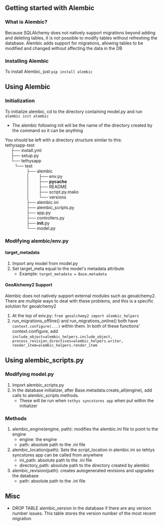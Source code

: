 ## Getting started with Alembic
### What is Alembic?
Because SQLAlchemy does not natively support migrations beyond adding and deleting tables, it is not possible to modify tables without refreshing the database. Alembic adds support for migrations, allowing tables to be modified and changed without affecting the data in the DB

### Installing Alembic
To install Alembic, just `pip install alembic`

## Using Alembic
### Initialization
To initialize alembic, cd to the directory containing model.py and run `alembic init alembic`
* The alembic following init will be the name of the directory created by the command so it can be anything

You should be left with a directory structure similar to this:\
tethysapp-test\
&nbsp;&nbsp;&nbsp;&nbsp;&nbsp;├── install.yml\
&nbsp;&nbsp;&nbsp;&nbsp;&nbsp;├── setup.py\
&nbsp;&nbsp;&nbsp;&nbsp;&nbsp;└── tethysapp\
    &nbsp;&nbsp;&nbsp;&nbsp;&nbsp;└── test\
        &nbsp;&nbsp;&nbsp;&nbsp;&nbsp;&nbsp;&nbsp;&nbsp;&nbsp;&nbsp;&nbsp;&nbsp;&nbsp;&nbsp;&nbsp;├── alembic\
        &nbsp;&nbsp;&nbsp;&nbsp;&nbsp;&nbsp;&nbsp;&nbsp;&nbsp;&nbsp;&nbsp;&nbsp;&nbsp;&nbsp;&nbsp;│   &nbsp;&nbsp;&nbsp;&nbsp;&nbsp;├── env.py\
        &nbsp;&nbsp;&nbsp;&nbsp;&nbsp;&nbsp;&nbsp;&nbsp;&nbsp;&nbsp;&nbsp;&nbsp;&nbsp;&nbsp;&nbsp;│   &nbsp;&nbsp;&nbsp;&nbsp;&nbsp;├── __pycache__\
        &nbsp;&nbsp;&nbsp;&nbsp;&nbsp;&nbsp;&nbsp;&nbsp;&nbsp;&nbsp;&nbsp;&nbsp;&nbsp;&nbsp;&nbsp;│   &nbsp;&nbsp;&nbsp;&nbsp;&nbsp;├── README\
        &nbsp;&nbsp;&nbsp;&nbsp;&nbsp;&nbsp;&nbsp;&nbsp;&nbsp;&nbsp;&nbsp;&nbsp;&nbsp;&nbsp;&nbsp;│   &nbsp;&nbsp;&nbsp;&nbsp;&nbsp;├── script.py.mako\
        &nbsp;&nbsp;&nbsp;&nbsp;&nbsp;&nbsp;&nbsp;&nbsp;&nbsp;&nbsp;&nbsp;&nbsp;&nbsp;&nbsp;&nbsp;│   &nbsp;&nbsp;&nbsp;&nbsp;&nbsp;└── versions\
        &nbsp;&nbsp;&nbsp;&nbsp;&nbsp;&nbsp;&nbsp;&nbsp;&nbsp;&nbsp;&nbsp;&nbsp;&nbsp;&nbsp;&nbsp;├── alembic.ini\
        &nbsp;&nbsp;&nbsp;&nbsp;&nbsp;&nbsp;&nbsp;&nbsp;&nbsp;&nbsp;&nbsp;&nbsp;&nbsp;&nbsp;&nbsp;├── alembic_scripts.py\
        &nbsp;&nbsp;&nbsp;&nbsp;&nbsp;&nbsp;&nbsp;&nbsp;&nbsp;&nbsp;&nbsp;&nbsp;&nbsp;&nbsp;&nbsp;├── app.py\
        &nbsp;&nbsp;&nbsp;&nbsp;&nbsp;&nbsp;&nbsp;&nbsp;&nbsp;&nbsp;&nbsp;&nbsp;&nbsp;&nbsp;&nbsp;├── controllers.py\
        &nbsp;&nbsp;&nbsp;&nbsp;&nbsp;&nbsp;&nbsp;&nbsp;&nbsp;&nbsp;&nbsp;&nbsp;&nbsp;&nbsp;&nbsp;├── __init__.py\
        &nbsp;&nbsp;&nbsp;&nbsp;&nbsp;&nbsp;&nbsp;&nbsp;&nbsp;&nbsp;&nbsp;&nbsp;&nbsp;&nbsp;&nbsp;└── model.py

### Modifying alembic/env.py

#### target_metadata
1. Import any model from model.py
2. Set target_meta equal to the model's metadata attribute
    * Example: `target_metadata = Base.metadata`

#### GeoAlchemy2 Support
Alembic does not natively support external modules such as geoalchemy2. There are multiple ways to deal with these problems, and this is a specific solution for geoalchemy2
1. At the top of env.py: `from geoalchemy2 import alembic_helpers`
2. run_migrations_offline() and run_migrations_online() both have `context.configure(...)` within them. In both of these functions' context.configure, add `include_object=alembic_helpers.include_object, process_revision_directives=alembic_helpers.writer, render_item=alembic_helpers.render_item`

## Using alembic_scripts.py
### Modifying model.py
1. Import alembic_scripts.py
2. In the database initializer, after Base.metadata.create_all(engine), add calls to alembic_scripts methods.
    * These will be run when `tethys syncstores app` when put within the initializer
### Methods
1. alembic_engine(engine, path): modifies the alembic.ini file to point to the engine
    * engine: the engine
    * path: absolute path to the .ini file
2. alembic_location(path): Sets the script_location in alembic.ini so tehtys syncstores app can be called from anywhere
    * ini_path: absolute path to the .ini file
    * directory_path: absolute path to the directory created by alembic
3. alembic_revision(path): creates autogenerated revisions and upgrades the database
    * path: absolute path to the .ini file

## Misc
* DROP TABLE alembic_version in the database if there are any version number issues. This table stores the version number of the most recent migration



